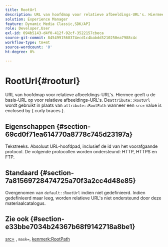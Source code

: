 ```yaml
---
title: RootUrl
description: URL van hoofdmap voor relatieve afbeeldings-URL's. Hiermee geeft u de basis-URL op voor relatieve afbeeldings-URL's.
solution: Experience Manager
feature: Dynamic Media Classic,SDK/API
role: Developer,User
exl-id: 094b5143-d4f0-412f-92cf-3522157cbeca
source-git-commit: 8454991568374ecd1c4babdd3210250ea7988c4c
workflow-type: tm+mt
source-wordcount: '0'
ht-degree: 0%

---
```


# RootUrl{#rooturl}

URL van hoofdmap voor relatieve afbeeldings-URL&#39;s. Hiermee geeft u de basis-URL op voor relatieve afbeeldings-URL&#39;s. De`attribute::RootUrl` wordt gebruikt in plaats van `attribute::RootPath` wanneer een `src=` value is enclosed by { curly braces }.

## Eigenschappen {#section-69cd0f71ea614770a8778c745d23197a}

Tekstreeks. Absoluut URL-hoofdpad, inclusief de id van het voorafgaande protocol. De volgende protocollen worden ondersteund: HTTP, HTTPS en FTP.

## Standaard {#section-7a81569728474725a70f3a2cc4d48e85}

Overgenomen van `default::RootUrl` indien niet gedefinieerd. Indien gedefinieerd maar leeg, worden relatieve URL&#39;s niet ondersteund door deze materiaalcatalogus.

## Zie ook {#section-e33bbe7034b24367b68f9142718a8be1}

[src=](../../../../../ir-api/http-protocol/image-rendering-api-ref/c-ir-http-protocol-ref/c-ir-http-protocol-command-reference/r-ir-src.md#reference-62c98abad22149d68d405ed6aaff8272) , `mask=`, [kenmerk:RootPath](../../../../../ir-api/material-cat/image-rendering-api-ref/c-ir-material-catalog/c-ir-attributes-reference/r-ir-rootpath.md#reference-a4d7c96b62e14fcbad1740c702f160f3)

